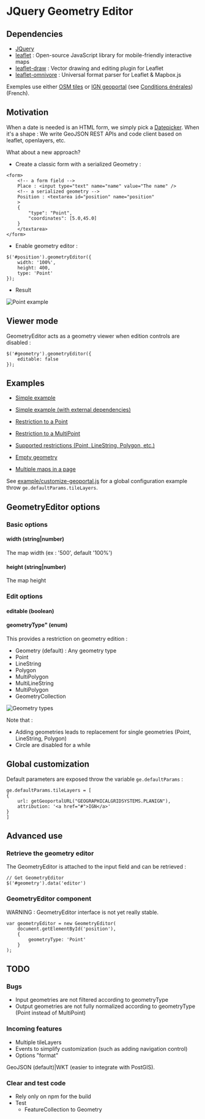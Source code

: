 # JQuery Geometry Editor

## Dependencies

* [JQuery](https://jquery.com/)
* [leaflet](http://leafletjs.com/) : Open-source JavaScript library for mobile-friendly interactive maps
* [leaflet-draw](https://github.com/Leaflet/Leaflet.draw) : Vector drawing and editing plugin for Leaflet
* [leaflet-omnivore](https://github.com/mapbox/leaflet-omnivore) : Universal format parser for Leaflet & Mapbox.js

Exemples use either [OSM tiles](http://www.openstreetmap.org/copyright) or [IGN geoportal](http://www.geoportail.gouv.fr) (see [Conditions énérales](http://api.ign.fr/conditions-generales)) (French).

## Motivation

When a date is needed is an HTML form, we simply pick a [Datepicker](https://jqueryui.com/datepicker/). When it's a shape : We write GeoJSON REST APIs and code client based on leaflet, openlayers, etc.

What about a new approach?

* Create a classic form with a serialized Geometry :

```
<form>
    <!-- a form field -->
    Place : <input type="text" name="name" value="The name" />
    <!-- a serialized geometry -->
    Position : <textarea id="position" name="position"
    >
    {
        "type": "Point",
        "coordinates": [5.0,45.0]
    }
    </textarea>
</form>
```

* Enable geometry editor :

```
$('#position').geometryEditor({
    width: '100%',
    height: 400,
    type: 'Point'
});
```

* Result

![Point example](doc/images/form-place.png)


## Viewer mode

GeometryEditor acts as a geometry viewer when edition controls are disabled :

```
$('#geometry').geometryEditor({
    editable: false
});
```

## Examples

* [Simple example](example/basic.html)
* [Simple example (with external dependencies)](example/basic-without-bundle.html)

* [Restriction to a Point](example/type-point.html)
* [Restriction to a MultiPoint](example/type-multipoint.html)
* [Supported restrictions (Point, LineString, Polygon, etc.)](example/full.html)

* [Empty geometry](example/empty.html)

* [Multiple maps in a page](example/multiple.html)

See [example/customize-geoportal.js](example/customize-geoportal.js) for a global configuration example throw ```ge.defaultParams.tileLayers```.

## GeometryEditor options

### Basic options

#### width (string|number)

The map width (ex : '500', default '100%')

#### height (string|number)

The map height

### Edit options

#### editable (boolean)

#### geometryType" (enum)

This  provides a restriction on geometry edition :

* Geometry (default) : Any geometry type
* Point
* LineString
* Polygon
* MultiPolygon
* MultiLineString
* MultiPolygon
* GeometryCollection

![Geometry types](doc/images/geometry-types.png)

Note that :
* Adding geometries leads to replacement for single geometries (Point, LineString, Polygon)
* Circle are disabled for a while

## Global customization

Default parameters are exposed throw the variable ```ge.defaultParams``` :

```
ge.defaultParams.tileLayers = [
{
    url: getGeoportalURL("GEOGRAPHICALGRIDSYSTEMS.PLANIGN"),
    attribution: '<a href="#">IGN</a>'
}
]
```

## Advanced use


### Retrieve the geometry editor

The GeometryEditor is attached to the input field and can be retrieved :

```
// Get GeometryEditor
$('#geometry').data('editor')
```

### GeometryEditor component

WARNING : GeometryEditor interface is not yet really stable.

```
var geometryEditor = new GeometryEditor(
    document.getElementById('position'),
    {
        geometryType: 'Point'
    }  
);
```


## TODO

### Bugs

* Input geometries are not filtered according to geometryType
* Output geometries are not fully normalized according to geometryType (Point instead of MultiPoint)

### Incoming features

* Multiple tileLayers
* Events to simplify customization (such as adding navigation control)
* Options "format"

GeoJSON (default)|WKT (easier to integrate with PostGIS).

### Clear and test code

* Rely only on npm for the build
* Test
    * FeatureCollection to Geometry

